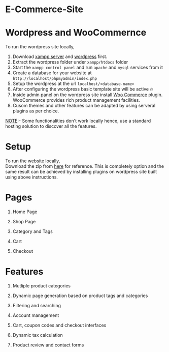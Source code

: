# E-Commerce-Site

# Wordpress and WooCommernce

To run the wordpress site locally, 
1. Download [xampp server](https://www.apachefriends.org/index.html) and [wordpress](https://wordpress.org/download/) first. 
2. Extract the wordpress folder under `xampp/htdocs` folder
3. Start the `xampp control panel` and run `apache` and `mysql` services from it
4. Create a database for your website at `http://localhost/phpmyadmin/index.php`
5. Setup the wordpress at the url `localhost/<database-name>` 
6. After configuring the wordpress basic template site will be active 🔥
7. Inside admin panel on the wordpress site install [Woo Commerce](https://woocommerce.com/) plugin. WooCommerce provides rich product management facilities.
8. Cusom themes and other features can be adapted by using serveral plugins as per choice.

<ins>NOTE</ins>:- Some functionalities don't work locally hence, use a standard hosting solution to discover all the features. 

# Setup

To run the website locally, <br>
Download the zip from [here](https://drive.google.com/file/d/1Md5NyQ_IvChYXYIGfbAAlOXevRtQwrsL/view?usp=sharing) for reference. 
This is completely option and the same result can be achieved by installing plugins on wordpress site built using above instructions.

# Pages

1. Home Page

2. Shop Page

3. Category and Tags

4. Cart

5. Checkout


# Features

1. Mutliple product categories

2. Dynamic page generation based on product tags and categories

3. Filtering and searching

4. Account management

5. Cart, coupon codes and checkout interfaces

6. Dynamic tax calculation

7. Product review and contact forms
